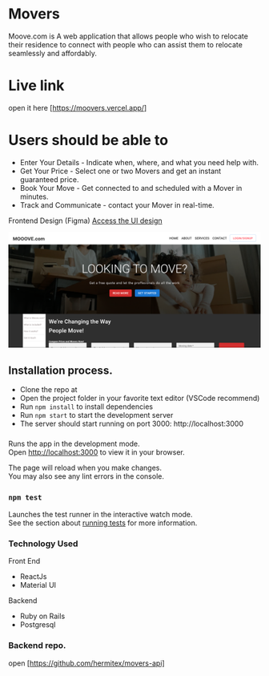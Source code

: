 # Movers
 Moove.com is A web application that allows people who wish to relocate their residence to connect with people who can assist them to relocate seamlessly and affordably.

# Live link
open it here [https://moovers.vercel.app/]
# Users should be able to
  - Enter Your Details - Indicate when, where, and what you need help with.
  - Get Your Price - Select one or two Movers and get an instant guaranteed price.
  - Book Your Move - Get connected to and scheduled with a Mover in minutes.
  - Track and Communicate - contact your Mover in real-time.

Frontend Design (Figma) [Access the UI design](https://www.figma.com/file/YxEMM8gS7rx0a44ZXzOV64/Go-Movers?node-id=0%3A1)

![Moover.com-home](src/assets/documentation/mooover-home.png)

## Installation process.
  - Clone the repo at [](movers)
  - Open the project folder in your favorite text editor (VSCode recommend)
  - Run `npm install` to install dependencies
  - Run `npm start` to start the development server
  - The server should start running on port 3000: http://localhost:3000
###

Runs the app in the development mode.\
Open [http://localhost:3000](http://localhost:3000) to view it in your browser.

The page will reload when you make changes.\
You may also see any lint errors in the console.

### `npm test`

Launches the test runner in the interactive watch mode.\
See the section about [running tests](https://facebook.github.io/create-react-app/docs/running-tests) for more information.


<!-- https://www.bigdatacloud.com/docs/api/free-reverse-geocode-to-city-api -->
### Technology Used
Front End
- ReactJs
- Material UI

Backend

- Ruby on Rails
- Postgresql

### Backend repo.
 open 
 [https://github.com/hermitex/movers-api]


